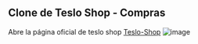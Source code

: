 ## Clone de Teslo Shop - Compras


Abre la página oficial de teslo shop [Teslo-Shop](https://shop.tesla.com/)
![image](https://github.com/szuluaga-beep/Teslo-shop-clone/assets/69664305/d3c3346e-d1c7-47d5-b03c-700f87a420c1)
